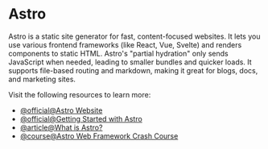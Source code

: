 # Astro

Astro is a static site generator for fast, content-focused websites. It lets you use various frontend frameworks (like React, Vue, Svelte) and renders components to static HTML. Astro's "partial hydration" only sends JavaScript when needed, leading to smaller bundles and quicker loads. It supports file-based routing and markdown, making it great for blogs, docs, and marketing sites.

Visit the following resources to learn more:

- [@official@Astro Website](https://astro.build/)
- [@official@Getting Started with Astro](https://docs.astro.build/en/getting-started/)
- [@article@What is Astro?](https://www.contentful.com/blog/what-is-astro/)
- [@course@Astro Web Framework Crash Course](https://www.youtube.com/watch?v=e-hTm5VmofI)
